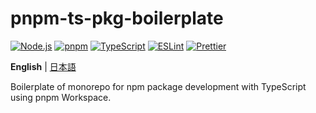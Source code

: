 # pnpm-ts-pkg-boilerplate

[![Node.js](https://img.shields.io/badge/Node.js-339933?style=flat-square&logo=node.js&logoColor=white)](https://nodejs.org/)
[![pnpm](https://img.shields.io/badge/pnpm-f69220?style=flat-square&logo=pnpm&logoColor=white)](https://pnpm.io/)
[![TypeScript](https://img.shields.io/badge/TypeScript-3178c6?style=flat-square&logo=typescript&logoColor=white)](https://www.typescriptlang.org/)
[![ESLint](https://img.shields.io/badge/ESLint-4b32c3?style=flat-square&logo=eslint&logoColor=white)](https://eslint.org/)
[![Prettier](https://img.shields.io/badge/Prettier-f7b93e?style=flat-square&logo=prettier&logoColor=white)](https://prettier.io/)

**English** | [日本語](./README.ja_JP.md)

Boilerplate of monorepo for npm package development with TypeScript using pnpm Workspace.
